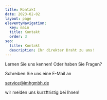 ```yaml
---
title: Kontakt
date: 2023-02-02
layout: page
eleventyNavigation:
  key: main
  title: Kontakt
  order: 3
seo:
  title: Kontakt
  description: Ihr direkter Draht zu uns!
---
```

Lernen Sie uns kennen! Oder haben Sie Fragen?

Schreiben Sie uns eine E-Mail an 

service@imhgmbh.de

wir melden uns kurzftristig bei Ihnen!